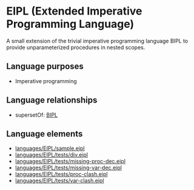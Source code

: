 # EIPL (Extended Imperative Programming Language)
A small extension of the trivial imperative programming language BIPL to provide unparameterized procedures in nested scopes.
## Language purposes
* Imperative programming
## Language relationships
* supersetOf: [BIPL](languages/bipl.html)
## Language elements
* [languages/EIPL/sample.eipl](https://github.com/softlang/yas/blob/master/languages/EIPL/sample.eipl)
* [languages/EIPL/tests/div.eipl](https://github.com/softlang/yas/blob/master/languages/EIPL/tests/div.eipl)
* [languages/EIPL/tests/missing-proc-dec.eipl](https://github.com/softlang/yas/blob/master/languages/EIPL/tests/missing-proc-dec.eipl)
* [languages/EIPL/tests/missing-var-dec.eipl](https://github.com/softlang/yas/blob/master/languages/EIPL/tests/missing-var-dec.eipl)
* [languages/EIPL/tests/proc-clash.eipl](https://github.com/softlang/yas/blob/master/languages/EIPL/tests/proc-clash.eipl)
* [languages/EIPL/tests/var-clash.eipl](https://github.com/softlang/yas/blob/master/languages/EIPL/tests/var-clash.eipl)
